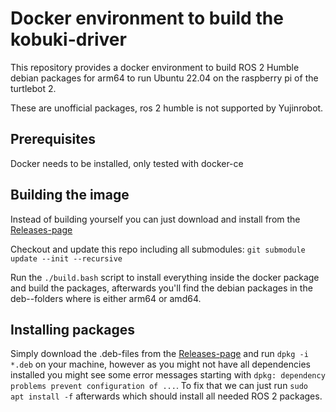# Docker environment to build the kobuki-driver
This repository provides a docker environment to build ROS 2 Humble debian packages for arm64 to run Ubuntu 22.04 on the raspberry pi of the turtlebot 2.

These are unofficial packages, ros 2 humble is not supported by Yujinrobot.

## Prerequisites
Docker needs to be installed, only tested with docker-ce

## Building the image
Instead of building yourself you can just download and install from the [Releases-page](https://github.com/helloric/docker-kobuki-compile/releases/)

Checkout and update this repo including all submodules: `git submodule update --init --recursive`

Run the `./build.bash` script to install everything inside the docker package and build the packages, afterwards you'll find the debian packages in the deb-<arch>-folders where <arch> is either arm64 or amd64.

## Installing packages
Simply download the .deb-files from the [Releases-page](https://github.com/helloric/docker-kobuki-compile/releases/) and run `dpkg -i *.deb` on your machine, however as you might not have all dependencies installed you might see some error messages starting with `dpkg: dependency problems prevent configuration of ...`. To fix that we can just run `sudo apt install -f` afterwards which should install all needed ROS 2 packages.
